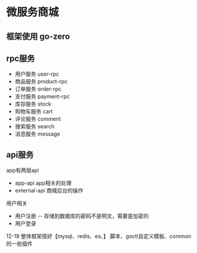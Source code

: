 # 微服务商城
## 框架使用 go-zero
## rpc服务
- 用户服务 user-rpc
- 商品服务 product-rpc
- 订单服务 order-rpc
- 支付服务 payment-rpc
- 库存服务 stock
- 购物车服务 cart
- 评论服务 comment
- 搜索服务 search
- 消息服务 message

## api服务
app有两层api
- app-api app相关的处理
- external-api 商城后台的操作

用户相关
- 用户注册
-- 存储到数据库的密码不是明文，需要是加密的
- 用户登录


12-19
整体框架搭好【mysql、redis、es、】
脚本、goctl自定义模板、common的一些插件